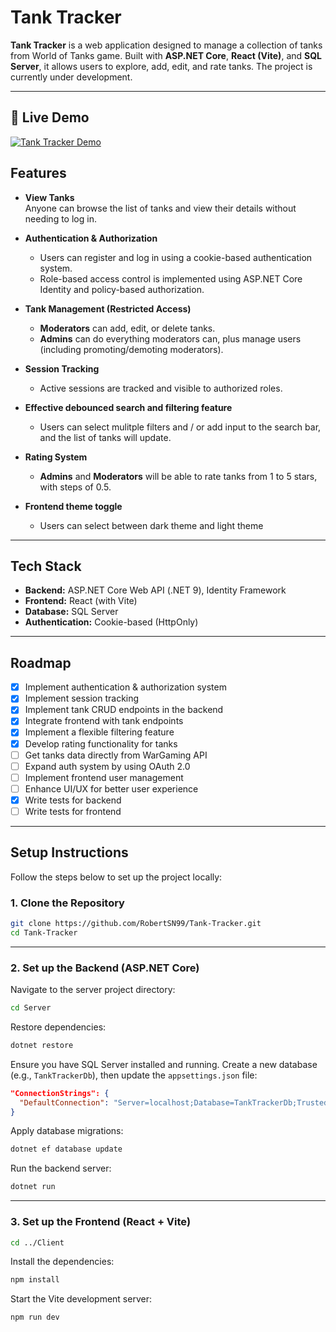 # Tank Tracker

**Tank Tracker** is a web application designed to manage a collection of tanks from World of Tanks game. Built with **ASP.NET Core**, **React (Vite)**, and **SQL Server**, it allows users to explore, add, edit, and rate tanks. The project is currently under development.

---

## 🎥 Live Demo

[![Tank Tracker Demo](https://img.youtube.com/vi/M1iB5p4iM6Q/0.jpg)](https://youtube.com/watch?v=M1iB5p4iM6Q)

## Features

- **View Tanks**  
  Anyone can browse the list of tanks and view their details without needing to log in.

- **Authentication & Authorization**

  - Users can register and log in using a cookie-based authentication system.
  - Role-based access control is implemented using ASP.NET Core Identity and policy-based authorization.

- **Tank Management (Restricted Access)**

  - **Moderators** can add, edit, or delete tanks.
  - **Admins** can do everything moderators can, plus manage users (including promoting/demoting moderators).

- **Session Tracking**

  - Active sessions are tracked and visible to authorized roles.

- **Effective debounced search and filtering feature**

  - Users can select mulitple filters and / or add input to the search bar, and the list of tanks will update.

- **Rating System**

  - **Admins** and **Moderators** will be able to rate tanks from 1 to 5 stars, with steps of 0.5.

- **Frontend theme toggle**

  - Users can select between dark theme and light theme

---

## Tech Stack

- **Backend:** ASP.NET Core Web API (.NET 9), Identity Framework
- **Frontend:** React (with Vite)
- **Database:** SQL Server
- **Authentication:** Cookie-based (HttpOnly)

---

## Roadmap

- [x] Implement authentication & authorization system
- [x] Implement session tracking
- [x] Implement tank CRUD endpoints in the backend
- [x] Integrate frontend with tank endpoints
- [x] Implement a flexible filtering feature
- [x] Develop rating functionality for tanks
- [ ] Get tanks data directly from WarGaming API
- [ ] Expand auth system by using OAuth 2.0
- [ ] Implement frontend user management
- [ ] Enhance UI/UX for better user experience
- [x] Write tests for backend
- [ ] Write tests for frontend

---

## Setup Instructions

Follow the steps below to set up the project locally:

### 1. Clone the Repository

```bash
git clone https://github.com/RobertSN99/Tank-Tracker.git
cd Tank-Tracker
```

---

### 2. Set up the Backend (ASP.NET Core)

Navigate to the server project directory:

```bash
cd Server
```

Restore dependencies:

```bash
dotnet restore
```

Ensure you have SQL Server installed and running. Create a new database (e.g., `TankTrackerDb`), then update the `appsettings.json` file:

```json
"ConnectionStrings": {
  "DefaultConnection": "Server=localhost;Database=TankTrackerDb;Trusted_Connection=True;TrustServerCertificate=True",
}
```

Apply database migrations:

```bash
dotnet ef database update
```

Run the backend server:

```bash
dotnet run
```

---

### 3. Set up the Frontend (React + Vite)

```bash
cd ../Client
```

Install the dependencies:

```bash
npm install
```

Start the Vite development server:

```bash
npm run dev
```
